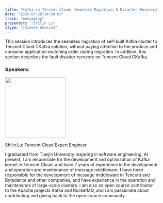 ```yaml
---
title: "Kafka on Tencent Cloud: Seamless Migration & Disaster Recovery"
date: "2025-07-26T14:00:00"
track: "messaging"
presenters: "Shilin Lu"
stype: "Chinese Session"
---
```


This session introduces the seamless migration of self-built Kafka cluster to Tencent Cloud CKafka solution, without paying attention to the produce and consume application switching order during migration. In addition, this section describes the fault disaster recovery on Tencent Cloud CKafka.

### Speakers:


<img src="https://sessionize.com/image/52f8-400o400o1-Kk5SitgpoBPvHGawjL2T1D.jpg" width="200" /><br/>

Shilin Lu: Tencent Cloud Expert Engineer

I graduated from Tianjin University majoring in software engineering. At present, I am responsible for the development and optimization of Kafka kernel in Tencent Cloud, and have 7 years of experience in the development and operation and maintenance of message middleware. I have been responsible for the development of message middleware in Tencent and Bytedance and other companies, and have experience in the operation and maintenance of large-scale clusters. I am also an open source contributor to the Apache projects Kafka and RocketMQ, and i am passionate about contributing and giving back to the open source community.
